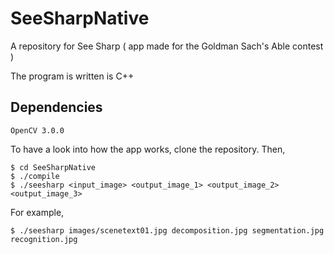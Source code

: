 # SeeSharpNative
A repository for See Sharp ( app made for the Goldman Sach's Able contest )

The program is written is C++

## Dependencies

```
OpenCV 3.0.0
```
To have a look into how the app works, clone the repository. Then,

```
$ cd SeeSharpNative
$ ./compile
$ ./seesharp <input_image> <output_image_1> <output_image_2> <output_image_3>
```
For example,

```
$ ./seesharp images/scenetext01.jpg decomposition.jpg segmentation.jpg recognition.jpg
```
